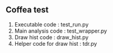 ## Coffea test

1. Executable code : test_run.py 
2. Main analysis code : test_wrapper.py
3. Draw hist code : draw_hist.py
4. Helper code for draw hist : tdr.py
